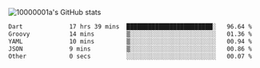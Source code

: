 ![10000001a's GitHub stats](https://github-readme-stats.vercel.app/api?username=10000001a&show_icons=true&theme=onedark&count_private=true)

<!-- [![Top Langs](https://github-readme-stats.vercel.app/api/top-langs/?username=10000001a&layout=compact&theme=onedark&langs_count=5)](https://github.com/anuraghazra/github-readme-stats) -->
<!--
**10000001a/10000001a** is a ✨ _special_ ✨ repository because its `README.md` (this file) appears on your GitHub profile.

Here are some ideas to get you started:

- 🔭 I’m currently working on ...
- 🌱 I’m currently learning ...
- 👯 I’m looking to collaborate on ...
- 🤔 I’m looking for help with ...
- 💬 Ask me about ...
- 📫 How to reach me: ...
- 😄 Pronouns: ...
- ⚡ Fun fact: ...
-->

<!--START_SECTION:waka-->

```txt
Dart             17 hrs 39 mins  ████████████████████████░   96.64 %
Groovy           14 mins         ▒░░░░░░░░░░░░░░░░░░░░░░░░   01.36 %
YAML             10 mins         ▒░░░░░░░░░░░░░░░░░░░░░░░░   00.94 %
JSON             9 mins          ▒░░░░░░░░░░░░░░░░░░░░░░░░   00.86 %
Other            0 secs          ░░░░░░░░░░░░░░░░░░░░░░░░░   00.07 %
```

<!--END_SECTION:waka-->
